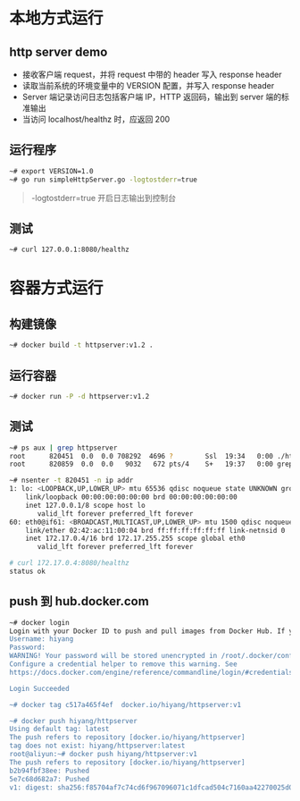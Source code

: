 # 本地方式运行
## http server demo
- 接收客户端 request，并将 request 中带的 header 写入 response header
- 读取当前系统的环境变量中的 VERSION 配置，并写入 response header
- Server 端记录访问日志包括客户端 IP，HTTP 返回码，输出到 server 端的标准输出
- 当访问 localhost/healthz 时，应返回 200

## 运行程序
```bash
~# export VERSION=1.0
~# go run simpleHttpServer.go -logtostderr=true
```
> -logtostderr=true 开启日志输出到控制台

## 测试
```bash
~# curl 127.0.0.1:8080/healthz
```

# 容器方式运行

## 构建镜像
```bash
~# docker build -t httpserver:v1.2 .
```

## 运行容器
```bash
~# docker run -P -d httpserver:v1.2
```

## 测试
```bash
~# ps aux | grep httpserver
root      820451  0.0  0.0 708292  4696 ?        Ssl  19:34   0:00 ./httpserver -logtostderr=true
root      820859  0.0  0.0   9032   672 pts/4    S+   19:37   0:00 grep --color=auto httpserver

~# nsenter -t 820451 -n ip addr
1: lo: <LOOPBACK,UP,LOWER_UP> mtu 65536 qdisc noqueue state UNKNOWN group default qlen 1000
    link/loopback 00:00:00:00:00:00 brd 00:00:00:00:00:00
    inet 127.0.0.1/8 scope host lo
       valid_lft forever preferred_lft forever
60: eth0@if61: <BROADCAST,MULTICAST,UP,LOWER_UP> mtu 1500 qdisc noqueue state UP group default
    link/ether 02:42:ac:11:00:04 brd ff:ff:ff:ff:ff:ff link-netnsid 0
    inet 172.17.0.4/16 brd 172.17.255.255 scope global eth0
       valid_lft forever preferred_lft forever

# curl 172.17.0.4:8080/healthz
status ok
```

## push 到 hub.docker.com
```bash
~# docker login
Login with your Docker ID to push and pull images from Docker Hub. If you don't have a Docker ID, head over to https://hub.docker.com to create one.
Username: hiyang
Password:
WARNING! Your password will be stored unencrypted in /root/.docker/config.json.
Configure a credential helper to remove this warning. See
https://docs.docker.com/engine/reference/commandline/login/#credentials-store

Login Succeeded

~# docker tag c517a465f4ef  docker.io/hiyang/httpserver:v1

~# docker push hiyang/httpserver
Using default tag: latest
The push refers to repository [docker.io/hiyang/httpserver]
tag does not exist: hiyang/httpserver:latest
root@aliyun:~# docker push hiyang/httpserver:v1
The push refers to repository [docker.io/hiyang/httpserver]
b2b94fbf38ee: Pushed
5e7c68d682a7: Pushed
v1: digest: sha256:f85704af7c74cd6f967096071c1dfcad504c7160aa42270025d0bc38c39a1f10 size: 735
```
